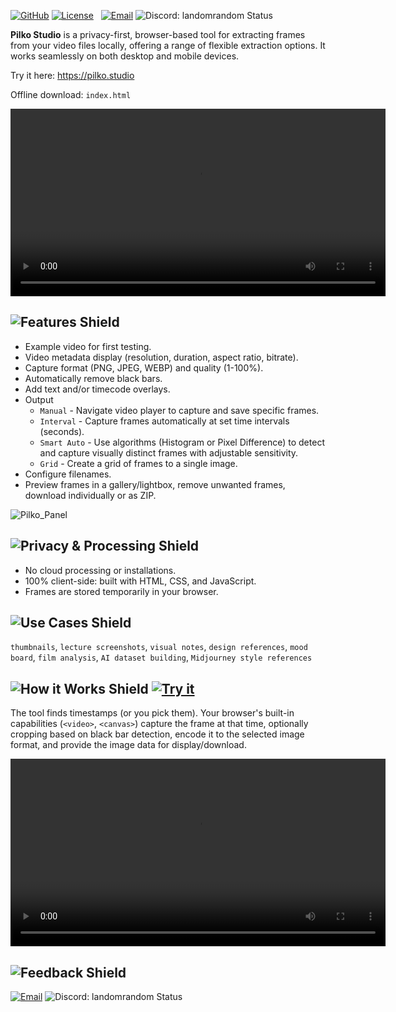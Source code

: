 [![GitHub][github-shield]][github-url] [![License][license-shield]][license-url]   [![Email][gmail-shield]][gmail-url] ![Discord: landomrandom Status][discord-shield-static]

[github-shield]: https://img.shields.io/badge/GitHub-121727?style=for-the-badge&color=080c19&logo=github&logoColor=00c6ff
[github-url]: https://github.com/LandoNikko/Pilko-Frame-Capture-Studio

[license-shield]: https://img.shields.io/badge/License-MIT-121727?style=for-the-badge&labelColor=080c19&messageColor=e0e6f7&logo=gnu&logoColor=00c6ff
[license-url]: LICENSE

[gmail-shield]: https://img.shields.io/badge/Email-00c6ff?style=for-the-badge&color=080c19&logo=gmail&logoColor=00c6ff
[gmail-url]: landonikko@gmail.com

[discord-shield-static]: https://img.shields.io/badge/Discord-landomrandom-121727?style=for-the-badge&labelColor=080c19&messageColor=e0e6f7&logo=discord&logoColor=00c6ff

**Pilko Studio** is a privacy-first, browser-based tool for extracting frames from your video files locally, offering a range of flexible extraction options. It works seamlessly on both desktop and mobile devices.

Try it here: https://pilko.studio

Offline download: `index.html`

<video src="https://github.com/user-attachments/assets/77a1a585-3999-433d-a160-4b2940083120" controls width="600"></video>

## ![Features Shield][features-shield]

- Example video for first testing.
- Video metadata display (resolution, duration, aspect ratio, bitrate).
- Capture format (PNG, JPEG, WEBP) and quality (1-100%).
- Automatically remove black bars.
- Add text and/or timecode overlays.
- Output
  - `Manual` - Navigate video player to capture and save specific frames.
  - `Interval` - Capture frames automatically at set time intervals (seconds).
  - `Smart Auto` - Use algorithms (Histogram or Pixel Difference) to detect and capture visually distinct frames with adjustable sensitivity.
  - `Grid` - Create a grid of frames to a single image.
- Configure filenames.
- Preview frames in a gallery/lightbox, remove unwanted frames, download individually or as ZIP.

![Pilko_Panel](https://github.com/user-attachments/assets/46d4e68b-6992-43e3-83b4-92b56397703b)

[features-shield]: https://img.shields.io/badge/Features-00c6ff?style=for-the-badge&color=121727

## ![Privacy & Processing Shield][processing-shield]

- No cloud processing or installations.
- 100% client-side: built with HTML, CSS, and JavaScript.
- Frames are stored temporarily in your browser.

[processing-shield]: https://img.shields.io/badge/Privacy%20&%20Processing-00c6ff?style=for-the-badge&color=121727

## ![Use Cases Shield][use-cases-shield]

`thumbnails`, `lecture screenshots`, `visual notes`, `design references`, `mood board`, `film analysis`, `AI dataset building`, `Midjourney style references`

[use-cases-shield]: https://img.shields.io/badge/Use_Cases-00c6ff?style=for-the-badge&color=121727

## ![How it Works Shield][how-it-works-shield] [![Try it][demo-shield]][demo-url]

The tool finds timestamps (or you pick them). Your browser's built-in capabilities (`<video>`, `<canvas>`) capture the frame at that time, optionally cropping based on black bar detection, encode it to the selected image format, and provide the image data for display/download.

[how-it-works-shield]: https://img.shields.io/badge/How_it_Works-00c6ff?style=for-the-badge&color=121727

[demo-shield]: https://img.shields.io/badge/Try_it-00c6ff?style=for-the-badge&color=080c19
[demo-url]: [URL](https://pilko.studio)

<video src="https://github.com/user-attachments/assets/16b17ae7-c46b-4b34-b45b-593505b835f5" controls width="600"></video>

## ![Feedback Shield][feedback-shield]

[![Email][gmail-shield]][gmail-url] ![Discord: landomrandom Status][discord-shield-static]

[feedback-shield]: https://img.shields.io/badge/Feedback-242c44?style=for-the-badge&color=121727&logo=github&logoColor=00c6ff

